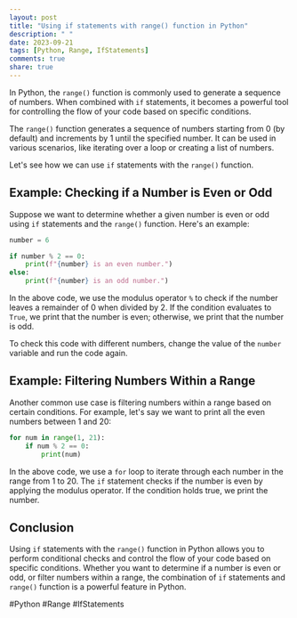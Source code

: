 ```yaml
---
layout: post
title: "Using if statements with range() function in Python"
description: " "
date: 2023-09-21
tags: [Python, Range, IfStatements]
comments: true
share: true
---
```


In Python, the `range()` function is commonly used to generate a sequence of numbers. When combined with `if` statements, it becomes a powerful tool for controlling the flow of your code based on specific conditions.

The `range()` function generates a sequence of numbers starting from 0 (by default) and increments by 1 until the specified number. It can be used in various scenarios, like iterating over a loop or creating a list of numbers.

Let's see how we can use `if` statements with the `range()` function.

## Example: Checking if a Number is Even or Odd

Suppose we want to determine whether a given number is even or odd using `if` statements and the `range()` function. Here's an example:

```python
number = 6

if number % 2 == 0:
    print(f"{number} is an even number.")
else:
    print(f"{number} is an odd number.")
```

In the above code, we use the modulus operator `%` to check if the number leaves a remainder of 0 when divided by 2. If the condition evaluates to `True`, we print that the number is even; otherwise, we print that the number is odd.

To check this code with different numbers, change the value of the `number` variable and run the code again.

## Example: Filtering Numbers Within a Range

Another common use case is filtering numbers within a range based on certain conditions. For example, let's say we want to print all the even numbers between 1 and 20:

```python
for num in range(1, 21):
    if num % 2 == 0:
        print(num)
```

In the above code, we use a `for` loop to iterate through each number in the range from 1 to 20. The `if` statement checks if the number is even by applying the modulus operator. If the condition holds true, we print the number.

## Conclusion

Using `if` statements with the `range()` function in Python allows you to perform conditional checks and control the flow of your code based on specific conditions. Whether you want to determine if a number is even or odd, or filter numbers within a range, the combination of `if` statements and `range()` function is a powerful feature in Python.

#Python #Range #IfStatements